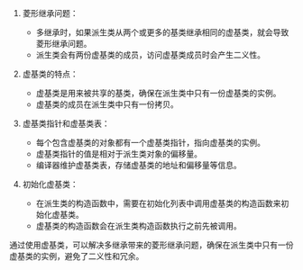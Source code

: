1. 菱形继承问题：
   - 多继承时，如果派生类从两个或更多的基类继承相同的虚基类，就会导致菱形继承问题。
   - 派生类会有两份虚基类的成员，访问虚基类成员时会产生二义性。

2. 虚基类的特点：
   - 虚基类是用来被共享的基类，确保在派生类中只有一份虚基类的实例。
   - 虚基类的成员在派生类中只有一份拷贝。

3. 虚基类指针和虚基类表：
   - 每个包含虚基类的对象都有一个虚基类指针，指向虚基类的实例。
   - 虚基类指针的值是相对于派生类对象的偏移量。
   - 编译器维护虚基类表，存储虚基类的地址和偏移量等信息。

4. 初始化虚基类：
   - 在派生类的构造函数中，需要在初始化列表中调用虚基类的构造函数来初始化虚基类。
   - 虚基类的构造函数会在派生类构造函数执行之前先被调用。

通过使用虚基类，可以解决多继承带来的菱形继承问题，确保在派生类中只有一份虚基类的实例，避免了二义性和冗余。